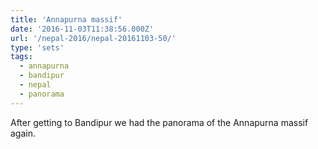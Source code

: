 ```yaml
---
title: 'Annapurna massif'
date: '2016-11-03T11:38:56.000Z'
url: '/nepal-2016/nepal-20161103-50/'
type: 'sets'
tags:
  - annapurna
  - bandipur
  - nepal
  - panorama
---
```


After getting to Bandipur we had the panorama of the Annapurna massif again.
